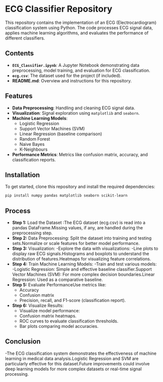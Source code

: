 # ECG Classifier Repository

This repository contains the implementation of an ECG (Electrocardiogram) classification system using Python. The code processes ECG signal data, applies machine learning algorithms, and evaluates the performance of different classifiers.

## Contents

- **`ECG_Classifier.ipynb`**: A Jupyter Notebook demonstrating data preprocessing, model training, and evaluation for ECG classification.
- **`ecg.csv`**: The dataset used for the project (if included).
- **README.md**: Overview and instructions for this repository.

## Features

- **Data Preprocessing**: Handling and cleaning ECG signal data.
- **Visualization**: Signal exploration using `matplotlib` and `seaborn`.
- **Machine Learning Models**:
  - Logistic Regression
  - Support Vector Machines (SVM)
  - Linear Regression (baseline comparison)
  - Random Forest
  - Naive Bayes
  - K-Neighbours
- **Performance Metrics**: Metrics like confusion matrix, accuracy, and classification reports.

## Installation

To get started, clone this repository and install the required dependencies:
```bash
pip install numpy pandas matplotlib seaborn scikit-learn
```
## Process
- **Step 1:** Load the Dataset :The ECG dataset (ecg.csv) is read into a pandas DataFrame.Missing values, if any, are handled during the preprocessing step.
- **Step 2:** Data Preprocessing: Split the dataset into training and testing sets.Normalize or scale features for better model performance.
- **Step 3:** Visualization:
 -Explore the data with visualizations:
   -Line plots to display raw ECG signals.Histograms and boxplots to understand the distribution of features.Heatmaps for visualizing feature correlations.
- **Step 4:** Train Machine Learning Models:
 -Train and test various models:
   -Logistic Regression: Simple and effective baseline classifier.Support Vector Machines (SVM): For more complex decision boundaries.Linear Regression: Used as a comparative baseline.
- **Step 5:** Evaluate PerformanceUse metrics like:
  - Accuracy
  - Confusion matrix
  - Precision, recall, and F1-score (classification report).
 - **Step 6:** Visualize Results:
   - Visualize model performance:
   - Confusion matrix heatmaps.
   - ROC curves to evaluate classification thresholds.
   - Bar plots comparing model accuracies.
## Conclusion
 -The ECG classification system demonstrates the effectiveness of machine learning in medical data analysis.Logistic Regression and SVM are particularly effective for this dataset.Future improvements could involve deep learning models for more complex datasets or real-time signal processing.





